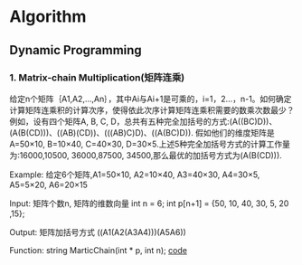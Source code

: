 # Algorithm



## Dynamic Programming

### 1. Matrix-chain Multiplication(矩阵连乘)

给定n个矩阵｛A1,A2,…,An｝，其中Ai与Ai+1是可乘的，i=1，2…，n-1。如何确定计算矩阵连乘积的计算次序，使得依此次序计算矩阵连乘积需要的数乘次数最少？例如，设有四个矩阵A, B, C, D，总共有五种完全加括号的方式:(A((BC)D))、(A(B(CD)))、((AB)(CD))、(((AB)C)D)、((A(BC)D)). 假如他们的维度矩阵是A=50×10, B=10×40, C=40×30, D=30×5.上述5种完全加括号方式的计算工作量为:16000,10500, 36000,87500, 34500,那么最优的加括号方式为(A(B(CD))).

Example: 给定6个矩阵,A1=50×10, A2=10×40, A3=40×30, A4=30×5, A5=5×20, A6=20×15

Input: 矩阵个数n, 矩阵的维数向量 int n = 6; int p[n+1] = {50, 10, 40, 30, 5, 20 ,15}; 

Output: 矩阵加括号方式 ((A1(A2(A3A4)))(A5A6))

Function: string MarticChain(int * p, int n); [code](https://github.com/spuronlee/Algorithm/blob/master/Dynamic%20Programming/DP_1_MatrixMultiplication.cpp)


